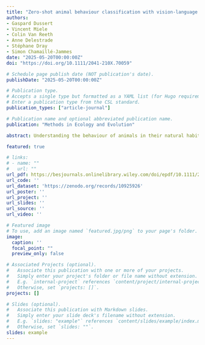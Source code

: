 ```yaml
---
title: "Zero-shot animal behaviour classification with vision-language foundation models"
authors:
- Gaspard Dussert
- Vincent Miele
- Colin Van Reeth
- Anne Delestrade
- Stéphane Dray
- Simon Chamaillé-Jammes
date: "2025-05-20T00:00:00Z"
doi: "https://doi.org/10.1111/2041-210X.70059"

# Schedule page publish date (NOT publication's date).
publishDate: "2025-05-20T00:00:00Z"

# Publication type.
# Accepts a single type but formatted as a YAML list (for Hugo requirements).
# Enter a publication type from the CSL standard.
publication_types: ["article-journal"]

# Publication name and optional abbreviated publication name.
publication: "Methods in Ecology and Evolution"

abstract: Understanding the behaviour of animals in their natural habitats is critical to ecology and conservation. Camera traps are a powerful tool to collect such data with minimal disturbance. They however produce a very large quantity of images, which can make human-based annotation cumbersome or even impossible. While automated species identification with artificial intelligence has made impressive progress, the automatic classification of animal behaviours in camera trap images remains a developing field. Here, we explore the potential of foundation models, specifically vision-language models (VLMs), to perform this task without the need to first train a model, which would require some level of human-based annotation. Using two datasets, of alpine and African fauna, we investigate the zero-shot capabilities of different kinds of recent VLMs to predict behaviours and estimate behaviour-specific diel activity patterns in three ungulate species.By comparing our predictions to behaviours annotated by participatory science, our results show that using these automatic methods, it is possible to achieve F1-score as high as 86.39% in behaviour classification and produce activity patterns that closely align with those derived from participatory science data (overlap indexes between 84% and 90%).These findings demonstrate the potential of foundation models and vision-language models in ecological research. Ecologists are encouraged to adopt these new methods and leverage their full capabilities to facilitate ecological studies.

featured: true

# links:
# - name: ""
#   url: ""
url_pdf: https://besjournals.onlinelibrary.wiley.com/doi/epdf/10.1111/2041-210X.70059
url_code: ''
url_dataset: 'https://zenodo.org/records/10925926'
url_poster: ''
url_project: ''
url_slides: ''
url_source: ''
url_video: ''

# Featured image
# To use, add an image named `featured.jpg/png` to your page's folder. 
image:
  caption: ''
  focal_point: ""
  preview_only: false

# Associated Projects (optional).
#   Associate this publication with one or more of your projects.
#   Simply enter your project's folder or file name without extension.
#   E.g. `internal-project` references `content/project/internal-project/index.md`.
#   Otherwise, set `projects: []`.
projects: []

# Slides (optional).
#   Associate this publication with Markdown slides.
#   Simply enter your slide deck's filename without extension.
#   E.g. `slides: "example"` references `content/slides/example/index.md`.
#   Otherwise, set `slides: ""`.
slides: example
---
```

